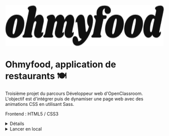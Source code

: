 <div align="center">
<img height="130px" width="auto" src="./images/logo.png">
</div>

# Ohmyfood, application de restaurants 🍽

Troisième projet du parcours Développeur web d'OpenClassroom. </br> 
L'objectif est d'intégrer puis de dynamiser une page web avec des animations CSS en utilisant Sass.

Frontend : HTML5 / CSS3

<details>
  <summary>Détails</summary>

  ### Objectifs

  - Reproduire une application à l'identique
  - Maitriser les animations en CSS
  - Rendre l'application responsive

  ### Animation CSS

  - Loading Spinner
  - Remplissage avec dégradé d'un élément
  - Apparition progressive
  - Animation de rotation et de superposition
  - Taille images

</details>

<details>
  <summary>Lancer en local</summary>

  ### Cloner le projet

  ```bash
    git clone https://github.com/Helenepagniez/ohmyfood.git
  ```

  ### Installer les dépendances

  ```bash
    npm install
  ```

  ### Lancer l'application

  ```bash
    ng serve -o
  ```

</details>
